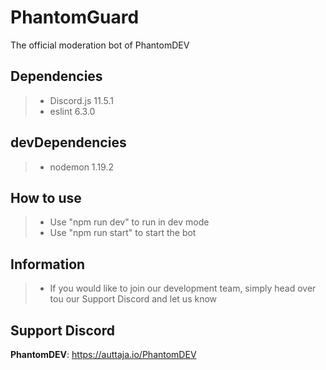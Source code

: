 # PhantomGuard
 The official moderation bot of PhantomDEV

## Dependencies
>- Discord.js 11.5.1
>- eslint 6.3.0

## devDependencies
>- nodemon 1.19.2

## How to use
>- Use "npm run dev" to run in dev mode
>- Use "npm run start" to start the bot

## Information
>- If you would like to join our development team, simply head over tou our Support Discord and let us know

## Support Discord
**PhantomDEV**: https://auttaja.io/PhantomDEV
